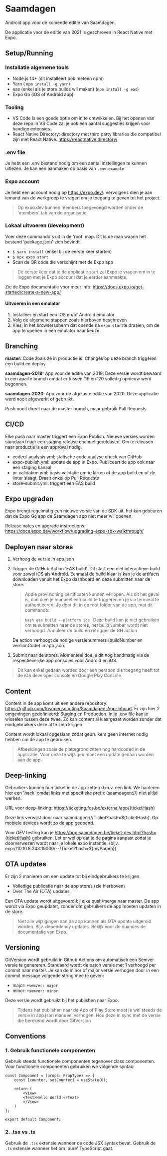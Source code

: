# Saamdagen

Android app voor de komende editie van Saamdagen.

De applicatie voor de editie van 2021 is geschreven in React Native met Expo.

## Setup/Running

### Installatie algemene tools

- Node.js 14+ (dit installeert ook meteen npm)
- Yarn ( `npm install -g yarn`)
- eas (enkel als je store builds wil maken) (`npm install -g eas`)
- Expo Go (iOS of Android app)

### Tooling

- VS Code is een goede optie om in te ontwikkelen. Bij het openen van deze repo in VS Code zal je ook een aantal suggesties krijgen voor handige extensies.
- React Native Directory: directory met third party libraries die compatibel zijn met React Native. <https://reactnative.directory/>

### .env file

Je hebt een .env bestand nodig om een aantal instellingen te kunnen uitlezen. Je kan een aanmaken op basis van `.env.example`

### Expo account
Je hebt een account nodig op <https://expo.dev/>. Vervolgens dien je aan iemand van de werkgroep te vragen om je toegang te geven tot het project.

> Op expo.dev kunnen members toegevoegd worden onder de 'members' tab van de organisatie.

### Lokaal uitvoeren (development)

Voer deze commando's uit in de 'root' map. Dit is de map waarin het bestand 'package.json' zich bevindt.

- `$ yarn install` (enkel bij de eerste keer starten)
- `$ npx expo start`
- Scan de QR code die verschijnt met de Expo app

> De eerste keer dat je de applicatie start zal Expo je vragen om in te loggen met je Expo account dat je eerder aanmaakte.

Zie de Expo documentatie voor meer info: <https://docs.expo.io/get-started/create-a-new-app/>

#### Uitvoeren in een emulator

1. Installeer en start een iOS en/of Android emulator
2. Volg de algemene stappen zoals hierboven beschreven
3. Kies, in het browserscherm dat opende na `expo start`te draaien, om de app te openen in een emulator naar keuze.

## Branching

**master:** Code zoals ze in productie is. Changes op deze branch triggeren een build en deploy

**saamdagen-2019:** App voor de editie van 2019. Deze versie wordt bewaard in een aparte branch omdat er tussen '19 en '20 volledig opnieuw werd begonnen.

**saamdagen-2020**: App voor de afgelaste editie van 2020. Deze applicatie werd nooit afgewerkt of gebruikt.

Push nooit direct naar de master branch, maar gebruik Pull Requests.

## CI/CD

Elke push naar master triggert een Expo Publish. Nieuwe versies worden standaard naar een staging release channel gereleased. Om te releasen naar productie is een approval nodig.

- codeql-analysis.yml: statische code analyse check van GitHub
- expo-publish.yml: update de app in Expo. Publiceert de app ook naar een staging kanaal
- pr-validation.yml: basis validatie om te kijken of de app build en of de linter slaagt. Draait enkel op Pull Requests
- store-submit.yml: triggert een EAS build

## Expo upgraden
Expo brengt regelmatig een nieuwe versie van de SDK uit, het kan gebeuren dat de Expo Go app de Saamdagen app niet meer wil openen.

Release notes en upgrade instructions: <https://docs.expo.dev/workflow/upgrading-expo-sdk-walkthrough/>


## Deployen naar stores

1. Verhoog de versie in app.json

2. Trigger de GitHub Action 'EAS build'. Dit start een niet interactieve build voor zowel iOS als Android. Eenmaal de build klaar is kan je de artifacts downloaden vanuit het Expo dashboard en deze submitten naar de store.

    > Apple provisioning certificaten kunnen verlopen. Als dit het geval is, dan dien je manueel een build te triggeren en je via terminal te authenticeren. Je doet dit in de root folder van de app, met dit commando:

    >``bash
    >eas build --platform ios
    >``
    > Deze build kan je niet gebruiken om te submitten naar de stores, het buildNumber wordt niet verhoogd. Annuleer de build en retrigger de GH action

    De action verhoogt de nodige versienummers (buildNumber en versionCode) in app.json.

3. Submit naar de stores. Momenteel doe je dit nog handmatig via de respectievelijke app consoles voor Android en iOS.

> Dit kan enkel gedaan worden door een persoon die toegang heeft tot de iOS developer console en Google Play Console.

## Content

Content in de app komt uit een andere repository: <https://github.com/fosopenscouting/Saamdagen-App-inhoud>. Er zijn hier 2 omgevingen gedefinieerd: Staging en Production. In je .env file kan je wisselen tussen deze twee. Zo kan content al klaargezet worden zonder dat eindgebruikers deze al te zien krijgen.

Content wordt lokaal opgeslaan zodat gebruikers geen internet nodig hebben om de app te gebruiken.

> Afbeeldingen zoals de plattegrond zitten nog hardcoded in de applicatie. Voor deze te wijzigen moet een update gedaan worden aan de app.

## Deep-linking

Gebruikers kunnen hun ticket in de app zetten d.m.v. een link. We hanteren hier een 'hack' omdat links met specifieke prefix (saamdagen://) niet altijd werken.

URL voor deep-linking: https://ticketing.fos.be/external/app/{ticketHash}

Deze link verwijst door naar saamdagen:///Ticket?hash=${ticketHash}. Op mobiele devices wordt zo de app geopend.

Voor *DEV* testing kan je https://app.saamdagen.be/ticket-dev.html?hash={ticketHash} gebruiken. Let er wel op dat je de pagina aanpast zodat je doorverwezen wordt naar je lokale expo instantie. (bijv. exp://10.10.8.243:19000/--/Ticket?hash=${myParam}).

## OTA updates

Er zijn 2 manieren om een update tot bij eindgebruikers te krijgen:

- Volledige publicatie naar de app stores (zie hierboven)
- Over The Air (OTA) updates

Een OTA update wordt uitgevoerd bij elke push/merge naar master. De app wordt via Expo geupdatet, zonder dat gebruikers de app moeten updaten in de store.

> Niet alle wijzigingen aan de app kunnen als OTA update uitgerold worden. Bijv. dependency updates. Bekijk voor de nuances de documentatie van Expo.

## Versioning

GitVersion wordt gebruikt in Github Actions om automatisch een Semver versie te genereren. Standaard wordt de patch versie met 1 verhoogd per commit naar master. Je kan de minor of major versie verhogen door in een commit message volgende string mee te geven:

- major: `+semver: major`
- minor: `+semver: minor`

Deze versie wordt gebruikt bij het publishen naar Expo.

> Tijdens het publishen naar de App of Play Store moet je wel steeds de versie in app.json manueel verhogen. Hou deze in sync met de versie die berekend wordt door GitVersion

## Conventions

### 1. Gebruik functionele componenten

Gebruik steeds functionele componenten tegenover class componenten. Voor functionele componenten gebruiken we volgende syntax:

```JSX
const Component = (props: PropType) => {
    const [counter, setCounter] = useState(0);

    return (
        <View>
        <Text>Hello World!</Text>
        </View>
    )
};

export default Component;
```

### 2. .tsx vs .ts

Gebruik de `.tsx` extensie wanneer de code JSX syntax bevat. Gebruik de `.ts` extensie wanneer het om 'pure' TypeScript gaat.